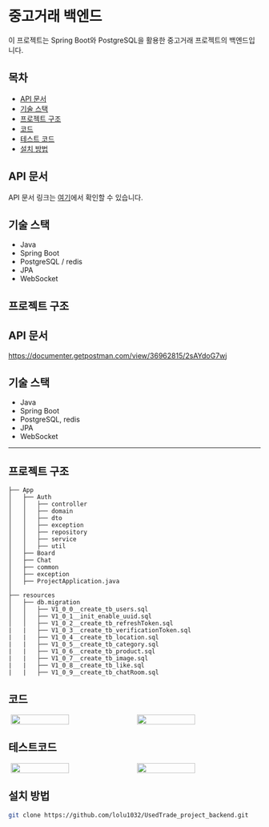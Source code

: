 #  중고거래 백엔드

이 프로젝트는 Spring Boot와 PostgreSQL을 활용한 중고거래 프로젝트의 백엔드입니다.

## 목차
- [API 문서](#api-문서)
- [기술 스택](#기술-스택)
- [프로젝트 구조](#프로젝트-구조)
- [코드](#코드)
- [테스트 코드](#테스트코드)
- [설치 방법](#설치-방법)

## API 문서
API 문서 링크는 [여기](https://documenter.getpostman.com/view/36962815/2sAYdoG7wj)에서 확인할 수 있습니다.

## 기술 스택
- Java
- Spring Boot
- PostgreSQL / redis
- JPA
- WebSocket

## 프로젝트 구조

## API 문서
https://documenter.getpostman.com/view/36962815/2sAYdoG7wj

## 기술 스택
- Java
- Spring Boot
- PostgreSQL, redis
- JPA
- WebSocket

---

## 프로젝트 구조

```plaintext
├── App
│   ├── Auth
│   │   ├── controller
│   │   ├── domain
│   │   ├── dto
│   │   ├── exception
│   │   ├── repository
│   │   ├── service
│   │   ├── util
│   ├── Board
│   ├── Chat
│   ├── common
│   ├── exception
│   ├── ProjectApplication.java
│
├── resources
│   ├── db.migration
│   │   ├── V1_0_0__create_tb_users.sql
│   │   ├── V1_0_1__init_enable_uuid.sql
│   │   ├── V1_0_2__create_tb_refreshToken.sql
|   |   ├── V1_0_3__create_tb_verificationToken.sql
|   |   ├── V1_0_4__create_tb_location.sql
|   |   ├── V1_0_5__create_tb_category.sql
|   |   ├── V1_0_6__create_tb_product.sql
|   |   ├── V1_0_7__create_tb_image.sql
|   |   ├── V1_0_8__create_tb_like.sql
|   |   ├── V1_0_9__create_tb_chatRoom.sql
```
## 코드
<div style="display: flex; justify-content: center; gap: 10px;">
  <img src="https://github.com/user-attachments/assets/fc02b7d1-6d7b-496d-b37c-1e529d3e6611" width="48%">
  <img src="https://github.com/user-attachments/assets/ef39aa07-5812-445e-9582-21d6614101bc" width="48%">
</div>

## 테스트코드
<div style="display: flex; justify-content: center; gap: 10px;">
  <img src="https://github.com/user-attachments/assets/5a26aa35-ce77-47d7-90bc-bb725da9fbda" width="48%">
  <img src="https://github.com/user-attachments/assets/4c76de55-5a9a-48d0-86d9-3edfc04efb74" width="48%">
</div>

## 설치 방법
```bash
git clone https://github.com/lolu1032/UsedTrade_project_backend.git

